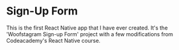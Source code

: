 # Sign-Up Form

This is the first React Native app that I have ever created.  It's the 'Woofstagram Sign-up Form' project with a few modifications from Codeacademy's React Native course.
